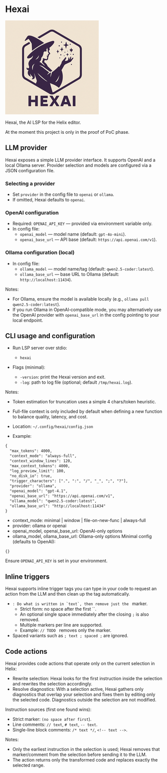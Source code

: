 # Hexai

![HexAI Small Logo](hexai-small.png)

Hexai, the AI LSP for the Helix editor.

At the moment this project is only in the proof of PoC phase.

## LLM provider

Hexai exposes a simple LLM provider interface. It supports OpenAI and a local Ollama server. Provider selection and models are configured via a JSON configuration file.

### Selecting a provider

- Set `provider` in the config file to `openai` or `ollama`.
- If omitted, Hexai defaults to `openai`.

### OpenAI configuration

- Required: `OPENAI_API_KEY` — provided via environment variable only.
- In config file:
  - `openai_model` — model name (default: `gpt-4o-mini`).
  - `openai_base_url` — API base (default: `https://api.openai.com/v1`).

### Ollama configuration (local)

- In config file:
  - `ollama_model` — model name/tag (default: `qwen2.5-coder:latest`).
  - `ollama_base_url` — base URL to Ollama (default: `http://localhost:11434`).

Notes:
- For Ollama, ensure the model is available locally (e.g., `ollama pull qwen2.5-coder:latest`).
- If you run Ollama in OpenAI‑compatible mode, you may alternatively use the
  OpenAI provider with `openai_base_url` in the config pointing to your local endpoint.

## CLI usage and configuration

- Run LSP server over stdio:
  - `hexai`

- Flags (minimal):
  - `-version`: print the Hexai version and exit.
  - `-log`: path to log file (optional; default `/tmp/hexai.log`).

Notes:
- Token estimation for truncation uses a simple 4 chars/token heuristic.
- Full-file context is only included by default when defining a new function to balance quality, latency, and cost.

- Location: `~/.config/hexai/config.json`
- Example:

```
{
  "max_tokens": 4000,
  "context_mode": "always-full",
  "context_window_lines": 120,
  "max_context_tokens": 4000,
  "log_preview_limit": 100,
  "no_disk_io": true,
  "trigger_characters": [".", ":", "/", "_", ";", "?"],
  "provider": "ollama",
  "openai_model": "gpt-4.1",
  "openai_base_url": "https://api.openai.com/v1",
  "ollama_model": "qwen2.5-coder:latest",
  "ollama_base_url": "http://localhost:11434"
}
```

* context_mode: minimal | window | file-on-new-func | always-full
* provider: ollama or openai
* openai_model, openai_base_url: OpenAI-only options
* ollama_model, ollama_base_url: Ollama-only options
Minimal config (defaults to OpenAI):

```
{}
```

Ensure `OPENAI_API_KEY` is set in your environment.

## Inline triggers

Hexai supports inline trigger tags you can type in your code to request an
action from the LLM and then clean up the tag automatically.

- ``: Do what is written in `text`, then remove just the `` marker.
  - Strict form: no space after the first ``.
  - An optional single space immediately after the closing `;` is also removed.
  - Multiple markers per line are supported.
  - Example: `// TODO ` removes only the marker.
- Spaced variants such as `; text ; spaced ;` are ignored.

## Code actions

Hexai provides code actions that operate only on the current selection in Helix:

- Rewrite selection: Hexai looks for the first instruction inside the selection
  and rewrites the selection accordingly.
- Resolve diagnostics: With a selection active, Hexai gathers only diagnostics
  that overlap your selection and fixes them by editing only the selected code.
  Diagnostics outside the selection are not modified.

Instruction sources (first one found wins):

- Strict marker: `` (no space after first ``).
- Line comments: `// text`, `# text`, `-- text`.
- Single-line block comments: `/* text */`, `<!-- text -->`.

Notes:

- Only the earliest instruction in the selection is used; Hexai removes that marker/comment from the selection before sending it to the LLM.
- The action returns only the transformed code and replaces exactly the selected range.
